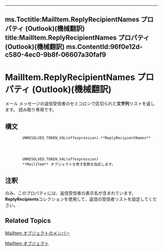 

---
ms.Toctitle:MailItem.ReplyRecipientNames プロパティ (Outlook)(機械翻訳)
title:MailItem.ReplyRecipientNames プロパティ (Outlook)(機械翻訳)
ms.ContentId:96f0e12d-c580-4ec0-9b8f-06607a30faf9
---
# MailItem.ReplyRecipientNames プロパティ (Outlook)(機械翻訳)




メール メッセージの返信受信者のセミコロンで区切られた**文字列**リストを返します。 読み取り専用です。

## 構文

            UNRESOLVED_TOKEN_VAL(offexpression).**ReplyRecipientNames**




            UNRESOLVED_TOKEN_VAL(offexpression)
            **MailItem** オブジェクトを表す変数を指定します。



## 注釈
のみ、このプロパティには、返信受信者の表示名が含まれています。**ReplyRecipients**コレクションを使用して、返信の受信者リストを設定してください。



## Related Topics

[MailItem オブジェクトのメンバー](1094d7df-ee80-a4b0-5a21-db2979506e6b.md)

[MailItem オブジェクト](14197346-05d2-0250-fa4c-4a6b07daf25f.md)




